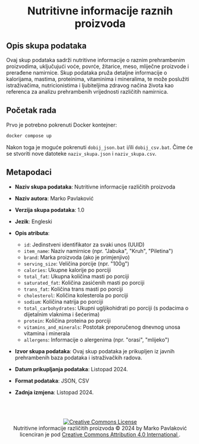 <h1 align="center">Nutritivne informacije raznih proizvoda</h1>

## Opis skupa podataka
Ovaj skup podataka sadrži nutritivne informacije o raznim prehrambenim proizvodima, uključujući voće, povrće, žitarice, meso, mliječne proizvode i prerađene namirnice. Skup podataka pruža detaljne informacije o kalorijama, mastima, proteinima, vitaminima i mineralima, te može poslužiti istraživačima, nutricionistima i ljubiteljima zdravog načina života kao referenca za analizu prehrambenih vrijednosti različitih namirnica.

## Početak rada

Prvo je potrebno pokrenuti Docker kontejner:
```bash
docker compose up
```

Nakon toga je moguće pokrenuti `dobij_json.bat` i/ili `dobij_csv.bat`. Čime će se stvoriti nove datoteke `naziv_skupa.json` i `naziv_skupa.csv`.

## Metapodaci
  
- **Naziv skupa podataka**: Nutritivne informacije različitih proizvoda
  
- **Naziv autora**: Marko Pavlaković
  
- **Verzija skupa podataka**: 1.0
  
- **Jezik**: Engleski
  
- **Opis atributa**:
  - `id`: Jedinstveni identifikator za svaki unos (UUID)
  - `item_name`: Naziv namirnice (npr. "Jabuka", "Kruh", "Piletina")
  - `brand`: Marka proizvoda (ako je primjenjivo)
  - `serving_size`: Veličina porcije (npr. "100g")
  - `calories`: Ukupne kalorije po porciji
  - `total_fat`: Ukupna količina masti po porciji
  - `saturated_fat`: Količina zasićenih masti po porciji
  - `trans_fat`: Količina trans masti po porciji
  - `cholesterol`: Količina kolesterola po porciji
  - `sodium`: Količina natrija po porciji
  - `total_carbohydrates`: Ukupni ugljikohidrati po porciji (s podacima o dijetalnim vlaknima i šećerima)
  - `protein`: Količina proteina po porciji
  - `vitamins_and_minerals`: Postotak preporučenog dnevnog unosa vitamina i minerala
  - `allergens`: Informacije o alergenima (npr. "orasi", "mlijeko")

- **Izvor skupa podataka**: Ovaj skup podataka je prikupljen iz javnih prehrambenih baza podataka i istraživačkih radova.

- **Datum prikupljanja podataka**: Listopad 2024.

- **Format podataka**: JSON, CSV

- **Zadnja izmjena**: Listopad 2024.

<br>
<br>

<p align="center">
  <a rel="license" href="http://creativecommons.org/licenses/by/4.0/">
  <img alt="Creative Commons License" style="border-width:0" src="https://i.creativecommons.org/l/by/4.0/88x31.png" />
</a><br />
Nutritivne informacije različitih proizvoda © 2024 by Marko Pavlaković licenciran je pod
<a rel="license" href="http://creativecommons.org/licenses/by/4.0/">
  Creative Commons Attribution 4.0 International
</a>.
</p>
